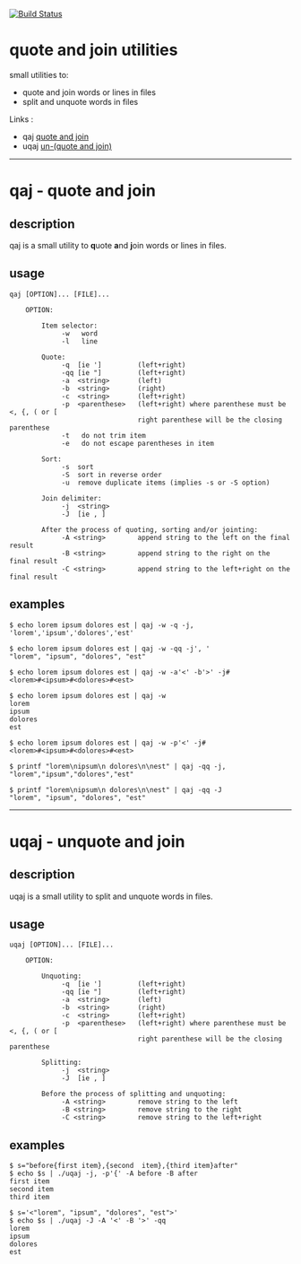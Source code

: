 [![Build Status](https://jfgiraud.semaphoreci.com/badges/quote-and-join/branches/master.svg?style=shields&key=015394cb-66b2-4bdb-a856-528bb60c860d)](https://jfgiraud.semaphoreci.com/projects/quote-and-join)

quote and join utilities
==========================

small utilities to: 
- quote and join words or lines in files 
- split and unquote words in files

Links :
- qaj [quote and join](#qaj---quote-and-join)
- uqaj [un-(quote and join)](#uqaj---unquote-and-join)

--------------------------

# qaj - quote and join

## description

qaj is a small utility to **q**uote **a**nd **j**oin words or lines in files.

## usage

```
qaj [OPTION]... [FILE]...

    OPTION:

        Item selector:
             -w   word
             -l   line

        Quote:
             -q  [ie ']         (left+right)
             -qq [ie "]         (left+right)
             -a  <string>       (left)
             -b  <string>       (right)
             -c  <string>       (left+right)
             -p  <parenthese>   (left+right) where parenthese must be <, {, ( or [
                                right parenthese will be the closing parenthese
             -t   do not trim item
             -e   do not escape parentheses in item

        Sort:
             -s  sort
             -S  sort in reverse order
             -u  remove duplicate items (implies -s or -S option)

        Join delimiter:
             -j  <string>
             -J  [ie , ]

        After the process of quoting, sorting and/or jointing:
             -A <string>        append string to the left on the final result
             -B <string>        append string to the right on the final result
             -C <string>        append string to the left+right on the final result
```

## examples

```
$ echo lorem ipsum dolores est | qaj -w -q -j,
'lorem','ipsum','dolores','est'

$ echo lorem ipsum dolores est | qaj -w -qq -j', '
"lorem", "ipsum", "dolores", "est"

$ echo lorem ipsum dolores est | qaj -w -a'<' -b'>' -j# 
<lorem>#<ipsum>#<dolores>#<est>

$ echo lorem ipsum dolores est | qaj -w
lorem
ipsum
dolores
est

$ echo lorem ipsum dolores est | qaj -w -p'<' -j# 
<lorem>#<ipsum>#<dolores>#<est>

$ printf "lorem\nipsum\n dolores\n\nest" | qaj -qq -j, 
"lorem","ipsum","dolores","est"

$ printf "lorem\nipsum\n dolores\n\nest" | qaj -qq -J 
"lorem", "ipsum", "dolores", "est"
```

-----------------------
# uqaj - unquote and join

## description

uqaj is a small utility to split and unquote words in files.

## usage

```
uqaj [OPTION]... [FILE]...

    OPTION:

        Unquoting:
             -q  [ie ']         (left+right)
             -qq [ie "]         (left+right)
             -a  <string>       (left)
             -b  <string>       (right)
             -c  <string>       (left+right)
             -p  <parenthese>   (left+right) where parenthese must be <, {, ( or [
                                right parenthese will be the closing parenthese
        
        Splitting:
             -j  <string>
             -J  [ie , ]
        
        Before the process of splitting and unquoting:
             -A <string>        remove string to the left
             -B <string>        remove string to the right
             -C <string>        remove string to the left+right
```

## examples

```
$ s="before{first item},{second  item},{third item}after"
$ echo $s | ./uqaj -j, -p'{' -A before -B after
first item
second item
third item

$ s='<"lorem", "ipsum", "dolores", "est">'
$ echo $s | ./uqaj -J -A '<' -B '>' -qq
lorem
ipsum
dolores
est
```
